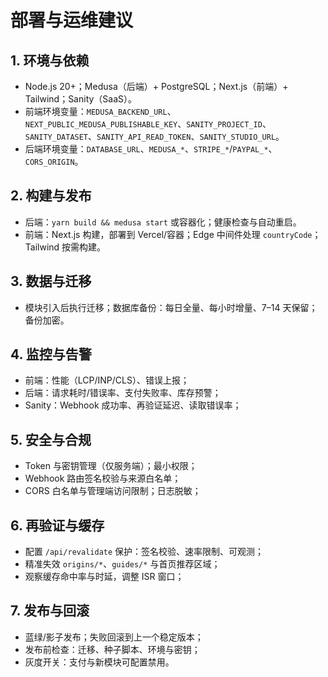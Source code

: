 # 部署与运维建议

## 1. 环境与依赖
- Node.js 20+；Medusa（后端）+ PostgreSQL；Next.js（前端）+ Tailwind；Sanity（SaaS）。
- 前端环境变量：`MEDUSA_BACKEND_URL`、`NEXT_PUBLIC_MEDUSA_PUBLISHABLE_KEY`、`SANITY_PROJECT_ID`、`SANITY_DATASET`、`SANITY_API_READ_TOKEN`、`SANITY_STUDIO_URL`。
- 后端环境变量：`DATABASE_URL`、`MEDUSA_*`、`STRIPE_*`/`PAYPAL_*`、`CORS_ORIGIN`。

## 2. 构建与发布
- 后端：`yarn build && medusa start` 或容器化；健康检查与自动重启。
- 前端：Next.js 构建，部署到 Vercel/容器；Edge 中间件处理 `countryCode`；Tailwind 按需构建。

## 3. 数据与迁移
- 模块引入后执行迁移；数据库备份：每日全量、每小时增量、7–14 天保留；备份加密。

## 4. 监控与告警
- 前端：性能（LCP/INP/CLS）、错误上报；
- 后端：请求耗时/错误率、支付失败率、库存预警；
- Sanity：Webhook 成功率、再验证延迟、读取错误率；

## 5. 安全与合规
- Token 与密钥管理（仅服务端）；最小权限；
- Webhook 路由签名校验与来源白名单；
- CORS 白名单与管理端访问限制；日志脱敏；

## 6. 再验证与缓存
- 配置 `/api/revalidate` 保护：签名校验、速率限制、可观测；
- 精准失效 `origins/*`、`guides/*` 与首页推荐区域；
- 观察缓存命中率与时延，调整 ISR 窗口；

## 7. 发布与回滚
- 蓝绿/影子发布；失败回滚到上一个稳定版本；
- 发布前检查：迁移、种子脚本、环境与密钥；
- 灰度开关：支付与新模块可配置禁用。
